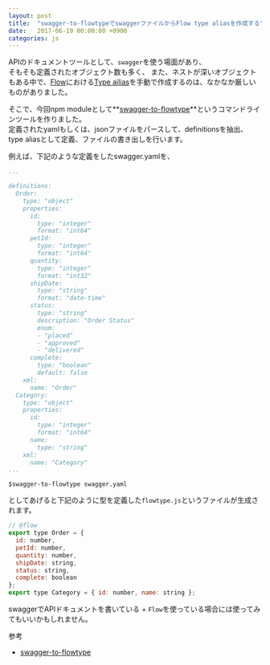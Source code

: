 ```yaml
---
layout: post
title:  "swagger-to-flowtypeでswaggerファイルからFlow type aliasを作成する"
date:   2017-06-19 00:00:00 +0900
categories: js
---
```


APIのドキュメントツールとして、`swagger`を使う場面があり、  
そもそも定義されたオブジェクト数も多く、
また、ネストが深いオブジェクトもある中で、[Flow](https://flow.org/)における[Type ailias](https://flow.org/en/docs/types/aliases/)を手動で作成するのは、なかなか厳しいものがありました。  

そこで、今回npm moduleとして**[swagger-to-flowtype](https://github.com/yayoc/swagger-to-flowtype)**というコマンドラインツールを作りました。  
定義されたyamlもしくは、jsonファイルをパースして、definitionsを抽出、type aliasとして定義、ファイルの書き出しを行います。  

例えば、下記のような定義をしたswagger.yamlを、

```yaml
...

definitions:
  Order:
    type: "object"
    properties:
      id:
        type: "integer"
        format: "int64"
      petId:
        type: "integer"
        format: "int64"
      quantity:
        type: "integer"
        format: "int32"
      shipDate:
        type: "string"
        format: "date-time"
      status:
        type: "string"
        description: "Order Status"
        enum:
        - "placed"
        - "approved"
        - "delivered"
      complete:
        type: "boolean"
        default: false
    xml:
      name: "Order"
  Category:
    type: "object"
    properties:
      id:
        type: "integer"
        format: "int64"
      name:
        type: "string"
    xml:
      name: "Category"
...
```

`$swagger-to-flowtype swagger.yaml`  

としてあげると下記のように型を定義した`flowtype.js`というファイルが生成されます。  

```js
// @flow
export type Order = {
  id: number,
  petId: number,
  quantity: number,
  shipDate: string,
  status: string,
  complete: boolean
};
export type Category = { id: number, name: string };
```

swaggerでAPIドキュメントを書いている + `Flow`を使っている場合には使ってみてもいいかもしれません。  


参考  

* [swagger-to-flowtype](https://github.com/yayoc/swagger-to-flowtype)



